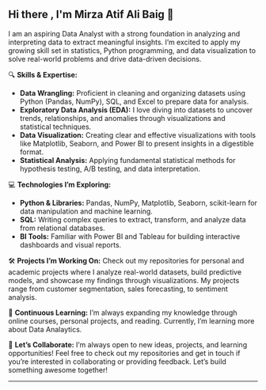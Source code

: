 
**Hi there , I'm Mirza Atif Ali Baig** 👋 
---

 I am an aspiring Data Analyst with a strong foundation in analyzing and interpreting data to extract meaningful insights. I’m excited to apply my growing skill set in statistics, Python programming, and data visualization to solve real-world problems and drive data-driven decisions.

🔍 **Skills & Expertise:**
- **Data Wrangling:** Proficient in cleaning and organizing datasets using Python (Pandas, NumPy), SQL, and Excel to prepare data for analysis.
- **Exploratory Data Analysis (EDA):** I love diving into datasets to uncover trends, relationships, and anomalies through visualizations and statistical techniques.
- **Data Visualization:** Creating clear and effective visualizations with tools like Matplotlib, Seaborn, and Power BI to present insights in a digestible format.
- **Statistical Analysis:** Applying fundamental statistical methods for hypothesis testing, A/B testing, and data interpretation.

💻 **Technologies I’m Exploring:**
- **Python & Libraries:** Pandas, NumPy, Matplotlib, Seaborn, scikit-learn for data manipulation and machine learning.
- **SQL:** Writing complex queries to extract, transform, and analyze data from relational databases.
- **BI Tools:** Familiar with Power BI and Tableau for building interactive dashboards and visual reports.



🛠 **Projects I’m Working On:**
Check out my repositories for personal and academic projects where I analyze real-world datasets, build predictive models, and showcase my findings through visualizations. My projects range from customer segmentation, sales forecasting, to sentiment analysis.

🌱 **Continuous Learning:**
I’m always expanding my knowledge through online courses, personal projects, and reading. Currently, I’m learning more about Data Analaytics.

🤝 **Let’s Collaborate:**
I’m always open to new ideas, projects, and learning opportunities! Feel free to check out my repositories and get in touch if you’re interested in collaborating or providing feedback. Let’s build something awesome together!

---



